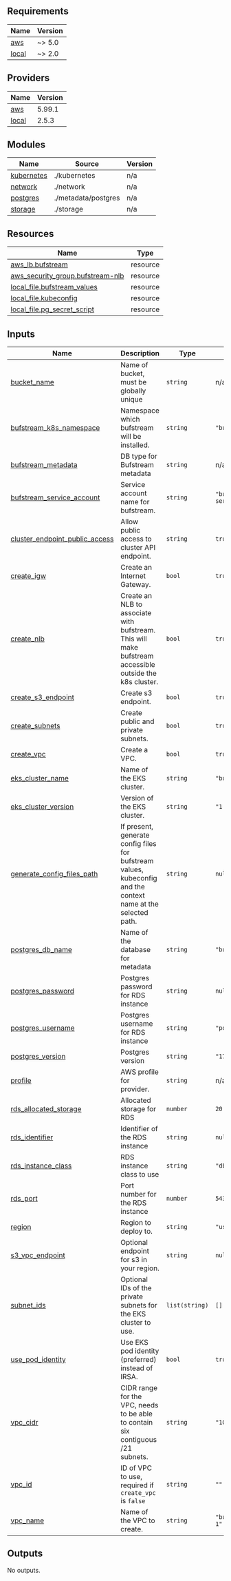 ## Requirements

| Name | Version |
|------|---------|
| <a name="requirement_aws"></a> [aws](#requirement\_aws) | ~> 5.0 |
| <a name="requirement_local"></a> [local](#requirement\_local) | ~> 2.0 |

## Providers

| Name | Version |
|------|---------|
| <a name="provider_aws"></a> [aws](#provider\_aws) | 5.99.1 |
| <a name="provider_local"></a> [local](#provider\_local) | 2.5.3 |

## Modules

| Name | Source | Version |
|------|--------|---------|
| <a name="module_kubernetes"></a> [kubernetes](#module\_kubernetes) | ./kubernetes | n/a |
| <a name="module_network"></a> [network](#module\_network) | ./network | n/a |
| <a name="module_postgres"></a> [postgres](#module\_postgres) | ./metadata/postgres | n/a |
| <a name="module_storage"></a> [storage](#module\_storage) | ./storage | n/a |

## Resources

| Name | Type |
|------|------|
| [aws_lb.bufstream](https://registry.terraform.io/providers/hashicorp/aws/latest/docs/resources/lb) | resource |
| [aws_security_group.bufstream-nlb](https://registry.terraform.io/providers/hashicorp/aws/latest/docs/resources/security_group) | resource |
| [local_file.bufstream_values](https://registry.terraform.io/providers/hashicorp/local/latest/docs/resources/file) | resource |
| [local_file.kubeconfig](https://registry.terraform.io/providers/hashicorp/local/latest/docs/resources/file) | resource |
| [local_file.pg_secret_script](https://registry.terraform.io/providers/hashicorp/local/latest/docs/resources/file) | resource |

## Inputs

| Name | Description | Type | Default | Required |
|------|-------------|------|---------|:--------:|
| <a name="input_bucket_name"></a> [bucket\_name](#input\_bucket\_name) | Name of bucket, must be globally unique | `string` | n/a | yes |
| <a name="input_bufstream_k8s_namespace"></a> [bufstream\_k8s\_namespace](#input\_bufstream\_k8s\_namespace) | Namespace which bufstream will be installed. | `string` | `"bufstream"` | no |
| <a name="input_bufstream_metadata"></a> [bufstream\_metadata](#input\_bufstream\_metadata) | DB type for Bufstream metadata | `string` | n/a | yes |
| <a name="input_bufstream_service_account"></a> [bufstream\_service\_account](#input\_bufstream\_service\_account) | Service account name for bufstream. | `string` | `"bufstream-service-account"` | no |
| <a name="input_cluster_endpoint_public_access"></a> [cluster\_endpoint\_public\_access](#input\_cluster\_endpoint\_public\_access) | Allow public access to cluster API endpoint. | `string` | `true` | no |
| <a name="input_create_igw"></a> [create\_igw](#input\_create\_igw) | Create an Internet Gateway. | `bool` | `true` | no |
| <a name="input_create_nlb"></a> [create\_nlb](#input\_create\_nlb) | Create an NLB to associate with bufstream. This will make bufstream accessible outside the k8s cluster. | `bool` | `true` | no |
| <a name="input_create_s3_endpoint"></a> [create\_s3\_endpoint](#input\_create\_s3\_endpoint) | Create s3 endpoint. | `bool` | `true` | no |
| <a name="input_create_subnets"></a> [create\_subnets](#input\_create\_subnets) | Create public and private subnets. | `bool` | `true` | no |
| <a name="input_create_vpc"></a> [create\_vpc](#input\_create\_vpc) | Create a VPC. | `bool` | `true` | no |
| <a name="input_eks_cluster_name"></a> [eks\_cluster\_name](#input\_eks\_cluster\_name) | Name of the EKS cluster. | `string` | `"bufstream-1"` | no |
| <a name="input_eks_cluster_version"></a> [eks\_cluster\_version](#input\_eks\_cluster\_version) | Version of the EKS cluster. | `string` | `"1.31"` | no |
| <a name="input_generate_config_files_path"></a> [generate\_config\_files\_path](#input\_generate\_config\_files\_path) | If present, generate config files for bufstream values, kubeconfig and the context name at the selected path. | `string` | `null` | no |
| <a name="input_postgres_db_name"></a> [postgres\_db\_name](#input\_postgres\_db\_name) | Name of the database for metadata | `string` | `"bufstream"` | no |
| <a name="input_postgres_password"></a> [postgres\_password](#input\_postgres\_password) | Postgres password for RDS instance | `string` | `null` | no |
| <a name="input_postgres_username"></a> [postgres\_username](#input\_postgres\_username) | Postgres username for RDS instance | `string` | `"postgres"` | no |
| <a name="input_postgres_version"></a> [postgres\_version](#input\_postgres\_version) | Postgres version | `string` | `"17"` | no |
| <a name="input_profile"></a> [profile](#input\_profile) | AWS profile for provider. | `string` | n/a | yes |
| <a name="input_rds_allocated_storage"></a> [rds\_allocated\_storage](#input\_rds\_allocated\_storage) | Allocated storage for RDS | `number` | `20` | no |
| <a name="input_rds_identifier"></a> [rds\_identifier](#input\_rds\_identifier) | Identifier of the RDS instance | `string` | `null` | no |
| <a name="input_rds_instance_class"></a> [rds\_instance\_class](#input\_rds\_instance\_class) | RDS instance class to use | `string` | `"db.c6gd.xlarge"` | no |
| <a name="input_rds_port"></a> [rds\_port](#input\_rds\_port) | Port number for the RDS instance | `number` | `5432` | no |
| <a name="input_region"></a> [region](#input\_region) | Region to deploy to. | `string` | `"us-west-2"` | no |
| <a name="input_s3_vpc_endpoint"></a> [s3\_vpc\_endpoint](#input\_s3\_vpc\_endpoint) | Optional endpoint for s3 in your region. | `string` | `null` | no |
| <a name="input_subnet_ids"></a> [subnet\_ids](#input\_subnet\_ids) | Optional IDs of the private subnets for the EKS cluster to use. | `list(string)` | `[]` | no |
| <a name="input_use_pod_identity"></a> [use\_pod\_identity](#input\_use\_pod\_identity) | Use EKS pod identity (preferred) instead of IRSA. | `bool` | `true` | no |
| <a name="input_vpc_cidr"></a> [vpc\_cidr](#input\_vpc\_cidr) | CIDR range for the VPC, needs to be able to contain six contiguous /21 subnets. | `string` | `"10.64.0.0/16"` | no |
| <a name="input_vpc_id"></a> [vpc\_id](#input\_vpc\_id) | ID of VPC to use, required if `create_vpc` is `false` | `string` | `""` | no |
| <a name="input_vpc_name"></a> [vpc\_name](#input\_vpc\_name) | Name of the VPC to create. | `string` | `"bufstream-vpc-1"` | no |

## Outputs

No outputs.
